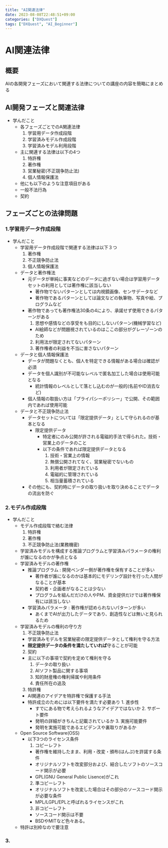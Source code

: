 ```yaml
---
title: "AI関連法律"
date: 2023-08-08T22:48:51+09:00
categories: ["DXQuest"]
tags: ["DXQuest", "AI_Beginner"]
---
```

# AI関連法律

## 概要

AIの各開発フェーズにおいて関連する法律についての講座の内容を簡略にまとめる

## AI開発フェーズと関連法律

- 学んだこと
  - 各フェーズごとでのA関連法律
    1. 学習用データ作成段階
    2. 学習済みモデル作成段階
    3. 学習済みモデル利用段階
  - 主に関連する法律は以下の4つ
    1. 特許権
    2. 著作権
    3. 営業秘密(不正競争防止法)
    4. 個人情報保護法
   - 他にも以下のような注意項目がある
    - 一般不法行為
    - 契約

## フェーズごとの法律問題

### 1.学習用データ作成段階

- 学んだこと
  - 学習用データ作成段階で関連する法律は以下３つ
    1. 著作権
    2. 不正競争防止法
    3. 個人情報保護法
  - データと著作権法
    - 元データが単純に事実などのデータに過ぎない場合は学習用データセットの利用としては著作権に該当しない
      - 著作物でないパターンとしては内視鏡画像、センサデータなど
      - 著作物であるパターンとしては論文などの執筆物、写真や絵、プログラムなど
    - 著作物であっても著作権法30条の4により、承諾せず使用できるパターンがある
      1. 思想や感情などの享受をも目的にしないパターン(機械学習など)
        - AI絵師などが問題視されているのはここの部分がグレーゾーンのため
      2. 利用法が限定されてないパターン
      3. 著作権者の利益を不当に害さないパターン
  - データと個人情報保護法
    - データが問題なくとも、個人を特定できる情報がある場合は確認が必須
    - データを個人識別が不可能なレベルで匿名加工した場合は使用可能となる
      - 統計情報のレベルとして落とし込むのが一般的(名前やID消去など)
    - 個人情報の取扱い方は「プライパシーポリシー」で公開、その範囲内であれば使用可能
  - データと不正競争防止法
    - データセットについては「限定提供データ」として守られるのが基本となる
      - 限定提供データ
        - 特定者にのみ公開が許される電磁的手法で得られた。技術・営業上のデータのこと
        - 以下の条件であれば限定提供データとなる
          1. 技術・営業上の情報
          2. 無償公開されてなく、営業秘密でないもの
          3. 利用者が限定されている
          4. 電磁的に管理されている
          5. 相当量蓄積されている
    - その他にも、契約時にデータの取り扱いを取り決めることでデータの流出を防ぐ

### 2.モデル作成段階

- 学んだこと
  - モデル作成段階で絡む法律
    1. 特許権
    2. 著作権
    3. 不正競争防止法(業務機密)
  - 学習済みモデルを構成する推論プログラムと学習済みパラメータの権利が誰になるのかが争点となる
  - 学習済みモデルの著作権
    - 推論プログラム : 開発ベンダー側が著作権を保有することが多い
      - 著作者が誰になるのかは基本的にモデリング設計を行った人間がなることが基本
      - 契約者・企画者がなることは少ない
      - プログラムを組んだだけの人やPM、資金提供だけでは著作権保有には該当しない
    - 学習済みパラメータ : 著作権が認められないパターンが多い
      - あくまでAIが出力したデータであり、創造性などは無いと見られるため
  - 学習済みモデルの権利の守り方
     1. 不正競争防止法
       - 学習済みモデルを営業秘密の限定提供データとして権利を守る方法
       - **限定提供データの条件を満たしていれば**守ることが可能
     2. 契約
       - 主に以下の事項で契約を定めて権利を守る
          1.  データの取り扱い
          2.  AIソフト製品に関する事項
          3.  知的財産権の権利帰属や利用条件
          4.  責任所在の追及
     3. 特許権
       - AI関連のアイデアを特許権で保護する手法
       - 特許成立のためには以下要件を満たす必要あり
        1. 進歩性
          - すでにある物で考えられるようなアイデアではないか
        2. サポート要件
          - 発明の詳細がきちんと記載されているか
        3. 実施可能要件
          - 発明を実施可能であるエビデンスや裏取りがあるか
  - Open Source Software(OSS)
    - 以下3つのライセンス条件
      1. コピーレフト
        - 著作権を維持したまま、利用・改変・頒布(はんぷ)を許諾する条件
        - オリジナルソフトを改変部分および、結合したソフトのソースコード開示が必要
        - GPL(GNU General Public Lisence)がこれ
      2. 準コピーレフト
        - オリジナルソフトを改変した場合はその部分のソースコード開示が必要な条件
        - MPL/LGPL/EPLと呼ばれるライセンスがこれ
      3. 非コピーレフト
        - ソースコード開示は不要
        - BSDやMITなど色々ある。
   - 特許は別枠なので要注意      

### 3.
